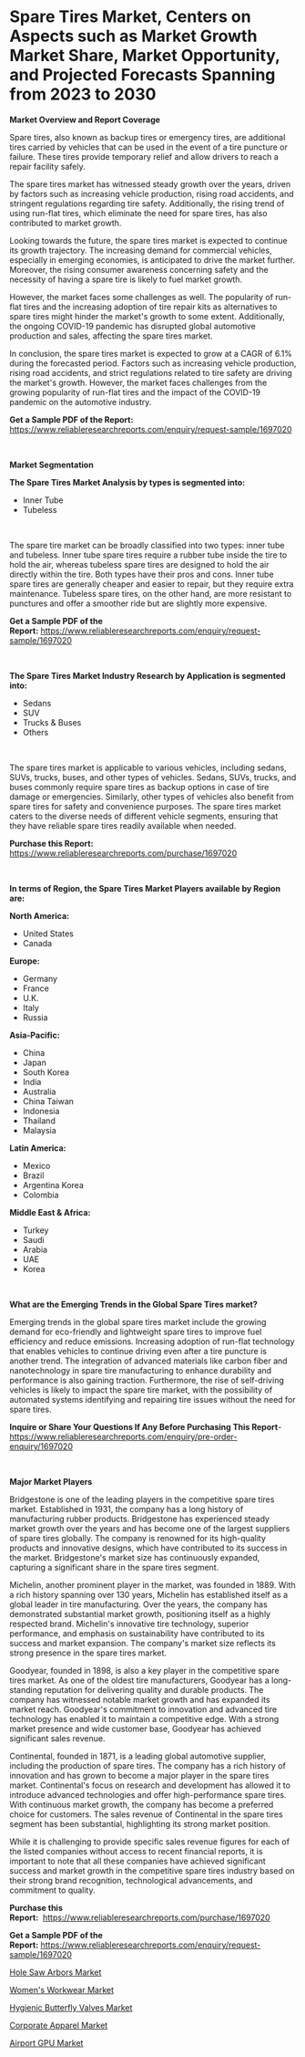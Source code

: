 <p><h1>Spare Tires Market, Centers on Aspects such as Market Growth Market Share, Market Opportunity, and Projected Forecasts Spanning from 2023 to 2030</h1></p><p><strong>Market Overview and Report Coverage</strong></p>
<p><p>Spare tires, also known as backup tires or emergency tires, are additional tires carried by vehicles that can be used in the event of a tire puncture or failure. These tires provide temporary relief and allow drivers to reach a repair facility safely.</p><p>The spare tires market has witnessed steady growth over the years, driven by factors such as increasing vehicle production, rising road accidents, and stringent regulations regarding tire safety. Additionally, the rising trend of using run-flat tires, which eliminate the need for spare tires, has also contributed to market growth.</p><p>Looking towards the future, the spare tires market is expected to continue its growth trajectory. The increasing demand for commercial vehicles, especially in emerging economies, is anticipated to drive the market further. Moreover, the rising consumer awareness concerning safety and the necessity of having a spare tire is likely to fuel market growth.</p><p>However, the market faces some challenges as well. The popularity of run-flat tires and the increasing adoption of tire repair kits as alternatives to spare tires might hinder the market's growth to some extent. Additionally, the ongoing COVID-19 pandemic has disrupted global automotive production and sales, affecting the spare tires market.</p><p>In conclusion, the spare tires market is expected to grow at a CAGR of 6.1% during the forecasted period. Factors such as increasing vehicle production, rising road accidents, and strict regulations related to tire safety are driving the market's growth. However, the market faces challenges from the growing popularity of run-flat tires and the impact of the COVID-19 pandemic on the automotive industry.</p></p>
<p><strong>Get a Sample PDF of the Report:</strong> <a href="https://www.reliableresearchreports.com/enquiry/request-sample/1697020">https://www.reliableresearchreports.com/enquiry/request-sample/1697020</a></p>
<p>&nbsp;</p>
<p><strong>Market Segmentation</strong></p>
<p><strong>The Spare Tires Market Analysis by types is segmented into:</strong></p>
<p><ul><li>Inner Tube</li><li>Tubeless</li></ul></p>
<p>&nbsp;</p>
<p><p>The spare tire market can be broadly classified into two types: inner tube and tubeless. Inner tube spare tires require a rubber tube inside the tire to hold the air, whereas tubeless spare tires are designed to hold the air directly within the tire. Both types have their pros and cons. Inner tube spare tires are generally cheaper and easier to repair, but they require extra maintenance. Tubeless spare tires, on the other hand, are more resistant to punctures and offer a smoother ride but are slightly more expensive.</p></p>
<p><strong>Get a Sample PDF of the Report:</strong>&nbsp;<a href="https://www.reliableresearchreports.com/enquiry/request-sample/1697020">https://www.reliableresearchreports.com/enquiry/request-sample/1697020</a></p>
<p>&nbsp;</p>
<p><strong>The Spare Tires Market Industry Research by Application is segmented into:</strong></p>
<p><ul><li>Sedans</li><li>SUV</li><li>Trucks & Buses</li><li>Others</li></ul></p>
<p>&nbsp;</p>
<p><p>The spare tires market is applicable to various vehicles, including sedans, SUVs, trucks, buses, and other types of vehicles. Sedans, SUVs, trucks, and buses commonly require spare tires as backup options in case of tire damage or emergencies. Similarly, other types of vehicles also benefit from spare tires for safety and convenience purposes. The spare tires market caters to the diverse needs of different vehicle segments, ensuring that they have reliable spare tires readily available when needed.</p></p>
<p><strong>Purchase this Report:</strong>&nbsp; <a href="https://www.reliableresearchreports.com/purchase/1697020">https://www.reliableresearchreports.com/purchase/1697020</a></p>
<p>&nbsp;</p>
<p><strong>In terms of Region, the Spare Tires Market Players available by Region are:</strong></p>
<p>
    <p> <strong> North America: </strong>
        <ul>
            <li>United States</li>
            <li>Canada</li>
        </ul>
        </p> 
    <p> <strong> Europe: </strong>
        <ul>
            <li>Germany</li>
            <li>France</li>
            <li>U.K.</li>
            <li>Italy</li>
            <li>Russia</li>
        </ul>
        </p> 
    <p> <strong> Asia-Pacific: </strong>
        <ul>
            <li>China</li>
            <li>Japan</li>
            <li>South Korea</li>
            <li>India</li>
            <li>Australia</li>
            <li>China Taiwan</li>
            <li>Indonesia</li>
            <li>Thailand</li>
            <li>Malaysia</li>
        </ul>
        </p> 
    <p> <strong> Latin America: </strong>
        <ul>
            <li>Mexico</li>
            <li>Brazil</li>
            <li>Argentina Korea</li>
            <li>Colombia</li>
        </ul>
        </p> 
    <p> <strong> Middle East & Africa: </strong>
        <ul>
            <li>Turkey</li>
            <li>Saudi</li>
            <li>Arabia</li>
            <li>UAE</li>
            <li>Korea</li>
        </ul>
    </p>
    </p>
<p>&nbsp;</p>
<p><strong>What are the Emerging Trends in the Global Spare Tires market?</strong></p>
<p><p>Emerging trends in the global spare tires market include the growing demand for eco-friendly and lightweight spare tires to improve fuel efficiency and reduce emissions. Increasing adoption of run-flat technology that enables vehicles to continue driving even after a tire puncture is another trend. The integration of advanced materials like carbon fiber and nanotechnology in spare tire manufacturing to enhance durability and performance is also gaining traction. Furthermore, the rise of self-driving vehicles is likely to impact the spare tire market, with the possibility of automated systems identifying and repairing tire issues without the need for spare tires.</p></p>
<p><strong>Inquire or Share Your Questions If Any Before Purchasing This Report</strong>- <a href="https://www.reliableresearchreports.com/enquiry/pre-order-enquiry/1697020">https://www.reliableresearchreports.com/enquiry/pre-order-enquiry/1697020</a></p>
<p>&nbsp;</p>
<p><strong>Major Market Players</strong></p>
<p><p>Bridgestone is one of the leading players in the competitive spare tires market. Established in 1931, the company has a long history of manufacturing rubber products. Bridgestone has experienced steady market growth over the years and has become one of the largest suppliers of spare tires globally. The company is renowned for its high-quality products and innovative designs, which have contributed to its success in the market. Bridgestone's market size has continuously expanded, capturing a significant share in the spare tires segment.</p><p>Michelin, another prominent player in the market, was founded in 1889. With a rich history spanning over 130 years, Michelin has established itself as a global leader in tire manufacturing. Over the years, the company has demonstrated substantial market growth, positioning itself as a highly respected brand. Michelin's innovative tire technology, superior performance, and emphasis on sustainability have contributed to its success and market expansion. The company's market size reflects its strong presence in the spare tires market.</p><p>Goodyear, founded in 1898, is also a key player in the competitive spare tires market. As one of the oldest tire manufacturers, Goodyear has a long-standing reputation for delivering quality and durable products. The company has witnessed notable market growth and has expanded its market reach. Goodyear's commitment to innovation and advanced tire technology has enabled it to maintain a competitive edge. With a strong market presence and wide customer base, Goodyear has achieved significant sales revenue.</p><p>Continental, founded in 1871, is a leading global automotive supplier, including the production of spare tires. The company has a rich history of innovation and has grown to become a major player in the spare tires market. Continental's focus on research and development has allowed it to introduce advanced technologies and offer high-performance spare tires. With continuous market growth, the company has become a preferred choice for customers. The sales revenue of Continental in the spare tires segment has been substantial, highlighting its strong market position.</p><p>While it is challenging to provide specific sales revenue figures for each of the listed companies without access to recent financial reports, it is important to note that all these companies have achieved significant success and market growth in the competitive spare tires industry based on their strong brand recognition, technological advancements, and commitment to quality.</p></p>
<p><strong>Purchase this Report:</strong>&nbsp;&nbsp;<a href="https://www.reliableresearchreports.com/purchase/1697020">https://www.reliableresearchreports.com/purchase/1697020</a></p>
<p></p>
<p><strong>Get a Sample PDF of the Report:</strong>&nbsp;<a href="https://www.reliableresearchreports.com/enquiry/request-sample/1697020">https://www.reliableresearchreports.com/enquiry/request-sample/1697020</a></p>
<p><p><a href="https://www.linkedin.com/pulse/decoding-hole-saw-arbors-market-deep-dive-latest-trends-q21ye/">Hole Saw Arbors Market</a></p><p><a href="https://medium.com/@miningmaster/womens-workwear-market-comprehensive-assessment-by-type-application-and-geography-baaf1881ca90">Women's Workwear Market</a></p><p><a href="https://www.linkedin.com/pulse/hygienic-butterfly-valves-market-insights-players-forecast-xuaoe/">Hygienic Butterfly Valves Market</a></p><p><a href="https://medium.com/@digitaldiviner12/corporate-apparel-market-size-market-outlook-and-market-forecast-2023-to-2030-4cbcc009e8b7">Corporate Apparel Market</a></p><p><a href="https://www.linkedin.com/pulse/airport-gpu-market-size-2023-2030-global-industrial-jsype/">Airport GPU Market</a></p></p>